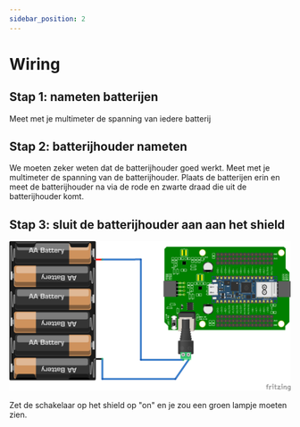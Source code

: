 ```yaml
---
sidebar_position: 2
---
```


# Wiring

## Stap 1: nameten batterijen
Meet met je multimeter de spanning van iedere batterij

## Stap 2: batterijhouder nameten
We moeten zeker weten dat de batterijhouder goed werkt.
Meet met je multimeter de spanning van de batterijhouder.
Plaats de batterijen erin en meet de batterijhouder na via de rode en zwarte draad die uit de batterijhouder komt.

## Stap 3: sluit de batterijhouder aan aan het shield

![battery pack](shield_battery_pack_bb.png)

Zet de schakelaar op het shield op "on" en je zou een groen lampje moeten zien.